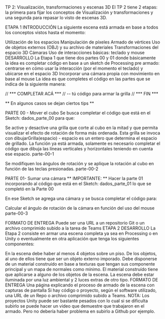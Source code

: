 TP 2: Visualización, transformaciones y escenas 3D
El TP 2 tiene 2 etapas: la primera para fijar los conceptos de Visualización y transformaciones y una segunda para repasar lo visto de escenas 3D.

ETAPA 1
INTRODUCCIÓN
La siguiente escena está armada en base a todos los conceptos vistos hasta el momento:

Utilización de los espacios
Manipulación de píxeles
Armado de vértices
Uso de objetos externos (OBJ) y su archivo de materiales
Transformaciones del espacio 3D
Cámaras
Uso de interacciones básicas: teclado y mouse
DESARROLLO
La Etapa 1 que tiene dos partes 00 y 01 donde básicamente la idea es completar código en base a un sketch de Processing pre armado: centrarse en cómo usar la interacción (por el momento el teclado) y ubicarse en el espacio 3D
Incorporar una cámara propia con movimiento en base al mouse
La idea es que completes el código en las partes que se indica de la siguiente manera:

// *** COMPLETAR ACÁ *** // -- tú código para armar la grilla // *** FIN ***

** En algunos casos se dejan ciertos tips **

PARTE 00 - Mover el cubo
Se busca completar el código que está en el Sketch: dados_parte_00 para que:

Se active y desactive una grilla que corte al cubo en la mitad y que permita visualizar el efecto de rotación de forma más ordenada. Esta grilla se invoca con dibujarGrilla(espacio) - espacio es un entero que determina el espacio de grillado. La función ya está armada, solamente es necesario completar el código que dibuja las líneas verticales y horizontales teniendo en cuenta ese espacio.
parte-00-1

Se modifiquen los ángulos de rotación y se aplique la rotación al cubo en función de las teclas presionadas.
parte-00-2

PARTE 01- Sumar una cámara
** IMPORTANTE: ** Hacer la parte 01 incorporando al código que está en el Sketch: dados_parte_01 lo que se completó en la Parte 00

En ese Sketch se agrega una cámara y se busca completar el código para:

Calcular el ángulo de rotación de la cámara en función del uso del mouse
parte-00-3

FORMATO DE ENTREGA
Puede ser una URL a un repositorio Git o un archivo comprimido subido a la tarea de Teams
ETAPA 2
DESARROLLO
La Etapa 2 consiste en armar una escena completa ya sea en Processing o en Unity o eventualmente en otra aplicación que tenga los siguientes componentes:

En la escena debe haber al menos 4 objetos sobre un piso. De los objetos, al uno de ellos tiene que ser un objeto externo imporado.
Debe disponerse de un material construído en base a texturas que tengan sus componente principal y un mapa de normales como mínimo.
El material construído tiene que aplicarse a alguno de los objetos de la escena.
La escena debe estar iluminada por una luz ambiental y 2 luces extras de otro tipo.
FORMATO DE ENTREGA
Una página explicando el proceso de armado de la escena con capturas de pantalla
Si hay código o proyecto, según el software utilizado, una URL de un Repo o archivo comprimido subido a Teams. NOTA: Los proyectos Unity puede ser bastante pesados con lo cual si se dificulta subirlo se puede hacer un video que demuestre que trabajaron en el armado. Pero no debería haber problema en subirlo a Github por ejemplo.
